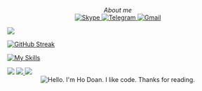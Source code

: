<p align="center">
    <i>About me</i><br/>
    <a href="https://join.skype.com/invite/ksjExwgS0Jzl">
        <img src="https://img.shields.io/badge/Skype-blue?style=flat-square&logo=skype" alt="Skype">
    </a>
    <a href="https://t.me/ho_doan">
        <img src="https://img.shields.io/badge/telegram-blue?style=flat-square&logo=telegram" alt="Telegram">
    </a>
    <a href="mailto:doanho.it.dev@gmail.com">
        <img src="https://img.shields.io/badge/gmail-blue?style=flat-square&logo=gmail" alt="Gmail">
    </a>
</p>

<img src="https://github-readme-stats.vercel.app/api?username=ho-doan&show_icons=true&icon_color=CE1D2D" />

[![GitHub Streak](https://streak-stats.demolab.com/?user=ho-doan&theme=dark)](https://github.com/ho-doan?tab=repositories&q=&type=&language=dart)

[![My Skills](https://skillicons.dev/icons?i=js,html,css,dart,flutter,azure,bash,c,cs,docker,dotnet,java,kotlin,swift,figma,git,github,gitlab,graphql,heroku,mysql,postgres,nodejs,nestjs,loopback,react)](https://github.com/ho-doan)

<img src= "http://github-profile-summary-cards.vercel.app/api/cards/most-commit-language?username=ho-doan&theme=radical&exclude=js,html,css,dart,flutter,azure,bash,c,cs,docker,dotnet,java,kotlin,swift,figma,git,github,gitlab,graphql,heroku,mysql,postgres,nodejs,nestjs,reactjs"/>

<a href="https://github.com/ho-doan">
    <img src="https://github-readme-stats.vercel.app/api/top-langs/?username=ho-doan&langs_count=10&exclude_repo=&hide=jupyter%20notebook,vim%20script,cmake,makefile,batchfile,emacs%20lisp,css,html&layout=default&card_width=699&hide_border=true&theme=transparent" />
  </a>

<img src="https://raw.githubusercontent.com/trinib/trinib/snake/github-contribution-grid-snake-dark.svg">
<!---
DoanpPhiHo/DoanpPhiHo is a ✨ special ✨ repository because its `README.md` (this file) appears on your GitHub profile.
You can click the Preview link to take a look at your changes.
--->

<div align="center">
	<img src="https://i.giphy.com/media/04ksmd6y5Zhh9m07dy/giphy.webp" alt="Hello. I'm Ho Doan. I like code. Thanks for reading.">
</div>
